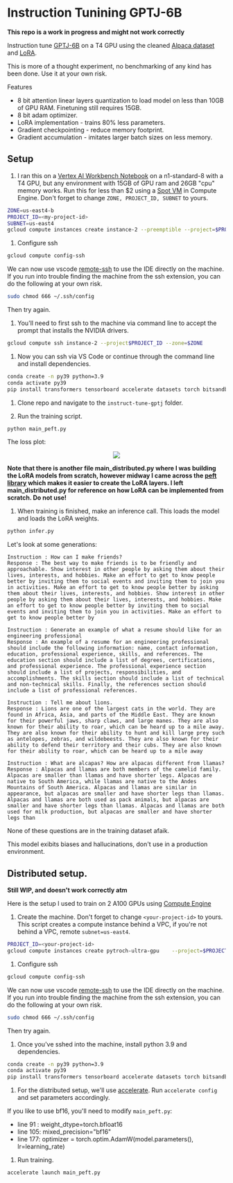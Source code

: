 # Instruction Tunining GPTJ-6B

**This repo is a work in progress and might not work correctly**

Instruction tune [GPTJ-6B](https://github.com/kingoflolz/mesh-transformer-jax) on a T4 GPU using the cleaned [Alpaca dataset](https://github.com/gururise/AlpacaDataCleaned) and [LoRA](https://arxiv.org/abs/2106.09685).

This is more of a thought experiment, no benchmarking of any kind has been done. Use it at your own risk.

Features
- 8 bit attention linear layers quantization to load model on less than 10GB of GPU RAM. Finetuning still requires 15GB.
- 8 bit adam optimizer.
- LoRA implementation - trains 80% less parameters. 
- Gradient checkpointing - reduce memory footprint.
- Gradient accumulation - imitates larger batch sizes on less memory.

## Setup

1. I ran this on a [Vertex AI Workbench Notebook](https://cloud.google.com/vertex-ai-workbench) on a n1-standard-8 with a T4 GPU, but any environment with 15GB of GPU ram and 26GB "cpu" memory works. Run this for less than $2 using a [Spot VM](https://cloud.google.com/compute/docs/instances/spot) in Compute Engine. Don't forget to change `ZONE, PROJECT_ID, SUBNET` to yours.

  ```bash
  ZONE=us-east4-b
  PROJECT_ID=<my-project-id>
  SUBNET=us-east4
  gcloud compute instances create instance-2 --preemptible --project=$PROJECT_ID --zone=$ZONE --machine-type=n1-highmem-4 --network-interface=network-tier=PREMIUM,subnet=$SUBNET --maintenance-policy=TERMINATE --provisioning-model=SPOT --scopes=https://www.googleapis.com/auth/devstorage.read_only,https://www.googleapis.com/auth/logging.write,https://www.googleapis.com/auth/monitoring.write,https://www.googleapis.com/auth/servicecontrol,https://www.googleapis.com/auth/service.management.readonly,https://www.googleapis.com/auth/trace.append --accelerator=count=1,type=nvidia-tesla-t4 --tags=http-server,https-server --create-disk=auto-delete=yes,boot=yes,device-name=instance-1,image=projects/ml-images/global/images/c1-deeplearning-tf-2-6-cu110-v20230126-debian-10,mode=rw,size=200,type=projects/$PROJECT_ID/zones/$ZONE/diskTypes/pd-standard --no-shielded-secure-boot --shielded-vtpm --shielded-integrity-monitoring --reservation-affinity=any
  ```

  1. Configure ssh

  ```bash
  gcloud compute config-ssh
  ```

  We can now use vscode [remote-ssh](https://code.visualstudio.com/docs/remote/ssh-tutorial) to use the IDE directly on the machine. If you run into trouble finding the machine from the ssh extension, you can do the following at your own risk.

  ```bash
  sudo chmod 666 ~/.ssh/config
  ```

  Then try again.

1. You'll need to first ssh to the machine via command line to accept the prompt that installs the NVIDIA drivers.

  ```bash
  gcloud compute ssh instance-2 --project$PROJECT_ID --zone=$ZONE
  ```

1. Now you can ssh via VS Code or continue through the command line and install dependencies.

  ```bash
  conda create -n py39 python=3.9
  conda activate py39
  pip install transformers tensorboard accelerate datasets torch bitsandbytes git+https://github.com/huggingface/peft.git
  ```

1. Clone repo and navigate to the `instruct-tune-gptj` folder.

1. Run the training script.

  ```bash
  python main_peft.py
  ```

The loss plot:

<center>
    <image src="./images/loss_graph.png">
</center>

  **Note that there is another file main_distributed.py where I was building the LoRA models from scratch, however midway I came across the [peft library](https://github.com/huggingface/peft) which makes it easier to create the LoRA layers. I left main_distributed.py for reference on how LoRA can be implemented from scratch. Do not use!**

1. When training is finished, make an inference call. This loads the model and loads the LoRA weights.

  ```bash
  python infer.py
  ```

  Let's look at some generations:

  ```text
  Instruction : How can I make friends?
  Response : The best way to make friends is to be friendly and approachable. Show interest in other people by asking them about their lives, interests, and hobbies. Make an effort to get to know people better by inviting them to social events and inviting them to join you in activities. Make an effort to get to know people better by asking them about their lives, interests, and hobbies. Show interest in other people by asking them about their lives, interests, and hobbies. Make an effort to get to know people better by inviting them to social events and inviting them to join you in activities. Make an effort to get to know people better by
  ```

  ```text
  Instruction : Generate an example of what a resume should like for an engineering professional
  Response : An example of a resume for an engineering professional should include the following information: name, contact information, education, professional experience, skills, and references. The education section should include a list of degrees, certifications, and professional experience. The professional experience section should include a list of projects, responsibilities, and accomplishments. The skills section should include a list of technical and non-technical skills. Finally, the references section should include a list of professional references.
  ```

  ```text
  Instruction : Tell me about lions.
  Response : Lions are one of the largest cats in the world. They are found in Africa, Asia, and parts of the Middle East. They are known for their powerful jaws, sharp claws, and large manes. They are also known for their ability to roar, which can be heard up to a mile away. They are also known for their ability to hunt and kill large prey such as antelopes, zebras, and wildebeests. They are also known for their ability to defend their territory and their cubs. They are also known for their ability to roar, which can be heard up to a mile away
  ```

  ```text
  Instruction : What are alcapas? How are alpacas different from llamas?
  Response : Alpacas and llamas are both members of the camelid family. Alpacas are smaller than llamas and have shorter legs. Alpacas are native to South America, while llamas are native to the Andes Mountains of South America. Alpacas and llamas are similar in appearance, but alpacas are smaller and have shorter legs than llamas. Alpacas and llamas are both used as pack animals, but alpacas are smaller and have shorter legs than llamas. Alpacas and llamas are both used for milk production, but alpacas are smaller and have shorter legs than
  ```

  None of these questions are in the training dataset afaik.

  This model exibits biases and hallucinations, don't use in a production environment.

## Distributed setup.

**Still WIP, and doesn't work correctly atm**

Here is the setup I used to train on 2 A100 GPUs using [Compute Engine](https://cloud.google.com/compute)

1. Create the machine. Don't forget to change `<your-project-id>` to yours. This script creates a compute instance behind a VPC, if you're not behind a VPC, remote `subnet=us-east4`.

  ```bash
  PROJECT_ID=<your-project-id>
  gcloud compute instances create pytroch-ultra-gpu    --project=$PROJECT_ID    --zone=us-east4-c    --machine-type=a2-ultragpu-2g   --network-interface=network-tier=PREMIUM,subnet=us-east4    --metadata=enable-oslogin=true    --maintenance-policy=TERMINATE    --provisioning-model=STANDARD    --scopes=https://www.googleapis.com/auth/cloud-platform    --accelerator=count=2,type=nvidia-a100-80gb    --tags=http-server,https-server    --create-disk=auto-delete=yes,boot=yes,device-name=pytroch-ultra-gpu,image=projects/ml-images/global/images/c2-deeplearning-pytorch-1-12-cu113-v20220928-debian-10,mode=rw,size=500,type=projects/$PROJECT_ID/zones/us-east4-c/diskTypes/pd-ssd    --no-shielded-secure-boot    --shielded-vtpm    --shielded-integrity-monitoring    --reservation-affinity=any
  ```

1. Configure ssh

  ```bash
  gcloud compute config-ssh
  ```

  We can now use vscode [remote-ssh](https://code.visualstudio.com/docs/remote/ssh-tutorial) to use the IDE directly on the machine. If you run into trouble finding the machine from the ssh extension, you can do the following at your own risk.

  ```bash
  sudo chmod 666 ~/.ssh/config
  ```

  Then try again.

1. Once you've sshed into the machine, install python 3.9 and dependencies.

  ```bash
  conda create -n py39 python=3.9
  conda activate py39
  pip install transformers tensorboard accelerate datasets torch bitsandbytes git+https://github.com/huggingface/peft.git
  ```

1. For the distributed setup, we'll use [accelerate](https://github.com/huggingface/accelerate). Run `accelerate config` and set parameters accordingly.

  If you like to use bf16, you'll need to modify `main_peft.py`:

  - line 91 : weight_dtype=torch.bfloat16
  - line 105: mixed_precision="bf16"
  - line 177: optimizer = torch.optim.AdamW(model.parameters(), lr=learning_rate)

1. Run training.

  ```bash
  accelerate launch main_peft.py
  ```